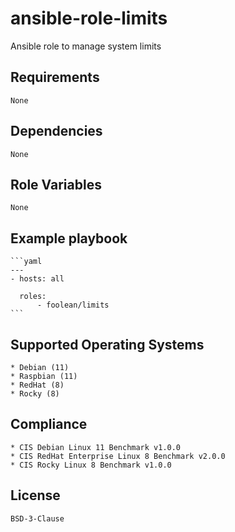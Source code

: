 # ansible-role-limits

Ansible role to manage system limits


## Requirements

    None


## Dependencies

    None


## Role Variables

    None


## Example playbook

    ```yaml
    ---
    - hosts: all

      roles:
          - foolean/limits
    ```


## Supported Operating Systems

    * Debian (11)
    * Raspbian (11)
    * RedHat (8)
    * Rocky (8)


## Compliance

    * CIS Debian Linux 11 Benchmark v1.0.0
    * CIS RedHat Enterprise Linux 8 Benchmark v2.0.0
    * CIS Rocky Linux 8 Benchmark v1.0.0


## License

    BSD-3-Clause
